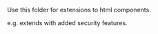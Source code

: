 Use this folder for extensions to html components.

e.g. <SecureLink> extends <a> with added security features.

